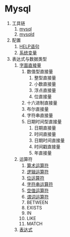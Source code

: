 # Mysql

1. 工具链
    1. [mysql](mysql.md)
    1. [mysqld](mysqld.md)
1. 配置
    1. [HELP语句](grammar/help-statement.md)
    1. [系统变量](variable/system-variable.md)
1. 表达式与数据类型
    1. [字面直接量](expression/literal.md)
		1. 数值型直接量
			1. 整型直接量
			1. 小数直接量
			1. 浮点直接量
			1. 位直接量
		1. 十六进制直接量
		1. 布尔直接量
		1. 字符串直接量
		1. 日期时间型直接量
			1. 日期直接量
			1. 时间直接量
			1. 日期时间直接量
			1. 时间戳直接量
			1. 年直接量
	1. 运算符
		1. [算术运算符](expression/base-operator.md#算术运算符)
		1. [逻辑运算符](expression/base-operator.md#逻辑运算符)
		1. [位运算符](expression/base-operator.md#位运算符)
		1. [字符串运算符](expression/base-operator.md#字符串运算符)
		1. [空值运算符](expression/base-operator.md#空值运算符)
		1. [谓词运算符](expression/predicate-expression.md)
		1. BETWEEN
		1. EXISTS
		1. IN
		1. LIKE
		1. MATCH
	1. [表达式](expression)
